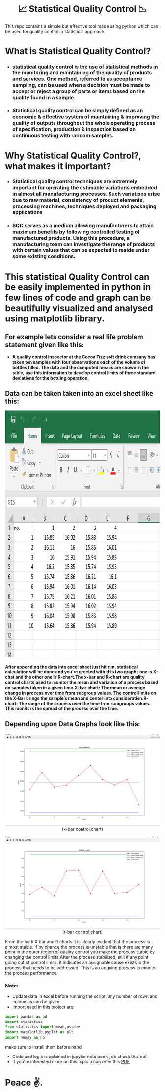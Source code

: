 <h1 align="center">📈 Statistical Quality Control 📉</h1>

This repo contains a simple but effective tool made using python which can be used for quality control in statistical approach.

# What is Statistical Quality Control?
- ### statistical quality control is the use of statistical methods in the monitoring and maintaining of the quality of products and services. One method, referred to as acceptance sampling, can be used when a decision must be made to accept or reject a group of parts or items based on the quality found in a sample
- ### Statistical quality control can be simply defined as an economic & effective system of maintaining & improving the quality of outputs throughout the whole operating process of specification, production & inspection based on continuous testing with random samples.

# Why Statistical Quality Control?, what makes it important?
- ### Statistical quality control techniques are extremely important for operating the estimable variations embedded in almost all manufacturing processes. Such variations arise due to raw material, consistency of product elements, processing machines, techniques deployed and packaging applications
- ### SQC serves as a medium allowing manufacturers to attain maximum benefits by following controlled testing of manufactured products. Using this procedure, a manufacturing team can investigate the range of products with certain values that can be expected to reside under some existing conditions.

# This statistical Quality Control can be easily implemented in python in few lines of code and graph can be beautifully visualized and analysed using matplotlib library.

## For example lets consider a real life problem statement given like this:
- #### A quality control inspector at the Cocoa Fizz soft drink company has taken ten samples with four observations each of the volume of bottles filled. The data and the computed means are shown in the table, use this information to develop control limits of three standard deviations for the bottling operation.
## Data can be taken taken into an excel sheet like this:
<p align='center'><img src='preview/sample_data.png' height=800></p>

#### After appending the data into excel sheet just hit run, statistical calculation will be done and you're greeted with this two graphs one is X-chat and the other one is R-chart.The x-bar and R-chart are quality control charts used to monitor the mean and variation of a process based on samples taken in a given time.X-bar chart: The mean or average change in process over time from subgroup values. The control limits on the X-Bar brings the sample’s mean and center into consideration.R-chart: The range of the process over the time from subgroups values. This monitors the spread of the process over the time.

## Depending upon Data Graphs look like this:
<p align='center'><img src='preview/x_chart_sample.png'>(x-bar control chart)</p>
<p align='center'><img src='preview/r_chart_sample.png'>(r-bar control chart)</p>

From the both X bar and R charts it is clearly evident that the process is almost stable. If by chance the process is unstable that is there are many point in the outer region of quality control you make the process stable by changing the control limits,After the process stabilized, still if any point going out of control limits, it indicates an assignable cause exists in the process that needs to be addressed. This is an ongoing process to monitor the process performance.
### Note:
- Update data in excel before running the script, any number of rown and coloumns can be given.
- Import used in this project are:
```python
import pandas as pd 
import statistics
from statistics import mean,pstdev
import matplotlib.pyplot as plt
import numpy as np
```
make sure to install them before hand.
- Code and logic is xplained in jupyter note book , do check that out
- If you're interested more on this topic u can refer this <a href='https://ncss-wpengine.netdna-ssl.com/wp-content/themes/ncss/pdf/Procedures/NCSS/X-bar_and_R_Charts.pdf'>PDF</a>

# Peace ✌️. 

